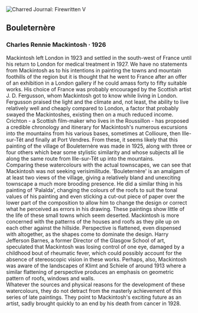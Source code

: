 <div class="artwork-of-the-day">
  <div class="container">
    <div class="img-wrapper">
      <img
        src="https://uploads5.wikiart.org/images/charles-rennie-mackintosh/bouletern-re-1926.jpg!Large.jpg"
        alt="Charred Journal: Firewritten V" />
    </div>
    <div class="artwork-detail">
      <div class="artwork-origin"> 
        <h2 class="artwork-name">Bouleternère</h2>
        <h3 class="artist">
          Charles Rennie Mackintosh
                    ·  1926
        </h3>
      </div>
      <p class="description">
        <span class="artwork-description-text ng-binding" ng-bind-html="viewModel.ArtworkOfTheDay.Description | unsafe">Mackintosh left London in 1923 and settled in the south-west of France until his return to London for medical treatment in 1927. We have no statements from Mackintosh as to his intentions in painting the towns and mountain foothills of the region but it is thought that he went to France after an offer of an exhibition in a London gallery if he could amass forty to fifty suitable works. His choice of France was probably encouraged by the Scottish artist J. D. Fergusson, whom Mackintosh got to know while living in London. Fergusson praised the light and the climate and, not least, the ability to live relatively well and cheaply compared to London, a factor that probably swayed the Mackintoshes, existing then on a much reduced income. 
<br>Crichton - a Scottish film-maker who lives in the Roussillon - has proposed a credible chronology and itinerary for Mackintosh's numerous excursions into the mountains from his various bases, sometimes at Collioure, then Ille-sur-Têt and finally at Port Vendres. From these, it seems likely that this painting of the village of Bouleternère was made in 1925, along with three or four others which bear some stylistic similarity and whose subjects all lie along the same route from Ille-sur-Têt up into the mountains. 
<br>Comparing these watercolours with the actual townscapes, we can see that Mackintosh was not seeking verisimilitude. 'Bouleternère' is an amalgam of at least two views of the village, giving a relatively bland and unexciting townscape a much more brooding presence. He did a similar thing in his painting of 'Palalda', changing the colours of the roofs to suit the tonal values of his painting and even sticking a cut-out piece of paper over the lower part of the composition to allow him to change the design or correct what he perceived as errors in his drawing. These paintings show little of the life of these small towns which seem deserted. Mackintosh is more concerned with the patterns of the houses and roofs as they pile up on each other against the hillside. Perspective is flattened, even dispensed with altogether, as the shapes come to dominate the design. Harry Jefferson Barnes, a former Director of the Glasgow School of art, speculated that Mackintosh was losing control of one eye, damaged by a childhood bout of rheumatic fever, which could possibly account for the absence of stereoscopic vision in these works. Perhaps, also, Mackintosh was aware of the landscapes of Klimt and Schiele of around 1913 where a similar flattening of perspective produces an emphasis on geometric pattern of roofs, windows and walls. 
<br>Whatever the sources and physical reasons for the development of these watercolours, they do not detract from the masterly achievement of this series of late paintings. They point to Mackintosh's exciting future as an artist, sadly brought quickly to an end by his death from cancer in 1928. </span>
                        <div class="text-shadow-container" ng-show="showShadow" style=""></div>
      </p>
    </div>
  </div>

</div>
